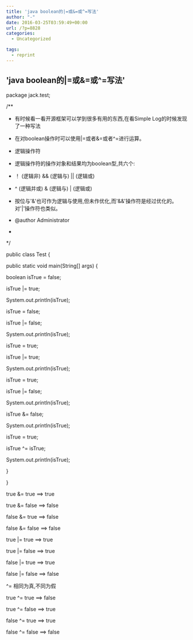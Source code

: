 ```yaml
---
title: 'java boolean的|=或&=或^=写法'
author: "-"
date: 2016-03-25T03:59:49+00:00
url: /?p=8828
categories:
  - Uncategorized

tags:
  - reprint
---
```

## 'java boolean的|=或&=或^=写法'
package jack.test;

/**
  
* 有时候看一看开源框架可以学到很多有用的东西,在看Simple Log的时候发现了一种写法
  
* 在对boolean操作时可以使用|=或者&=或者^=进行运算。
  
* 逻辑操作符
  
* 逻辑操作符的操作对象和结果均为boolean型,共六个: 
  
* ！ (逻辑非)  &&  (逻辑与)  || (逻辑或) 
  
* ^ (逻辑并或)  &  (逻辑与)  |  (逻辑或) 
  
* 按位与'&'也可作为逻辑与使用,但未作优化,而'&&'操作符是经过优化的。对'|'操作符也类似。
  
* @author Administrator
  
*
  
*/
  
public class Test {

public static void main(String[] args) {
  
boolean isTrue = false;
  
isTrue |= true;
  
System.out.println(isTrue);

isTrue = false;
  
isTrue |= false;
  
System.out.println(isTrue);

isTrue = true;
  
isTrue |= true;
  
System.out.println(isTrue);

isTrue = true;
  
isTrue |= false;
  
System.out.println(isTrue);
  
isTrue &= false;
  
System.out.println(isTrue);
  
isTrue = true;
  
isTrue ^= isTrue;
  
System.out.println(isTrue);
  
}
  
}

true &= true ==> true
  
true &= false ==> false
  
false &= true ==> false
  
false &= false ==> false
  
true |= true ==> true
  
true |= false ==> true
  
false |= true ==> true
  
false |= false ==> false
  
^= 相同为真,不同为假
  
true ^= true ==> false
  
true ^= false ==> true
  
false ^= true ==> true
  
false ^= false ==> false